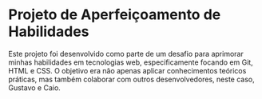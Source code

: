 # Projeto de Aperfeiçoamento de Habilidades

Este projeto foi desenvolvido como parte de um desafio para aprimorar minhas habilidades em tecnologias web, especificamente focando em Git, HTML e CSS. O objetivo era não apenas aplicar conhecimentos teóricos práticas, mas também colaborar com outros desenvolvedores, neste caso, Gustavo e Caio.

